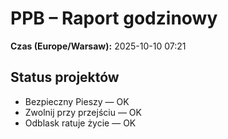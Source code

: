 # PPB – Raport godzinowy
**Czas (Europe/Warsaw):** 2025-10-10 07:21

## Status projektów
- Bezpieczny Pieszy — OK
- Zwolnij przy przejściu — OK
- Odblask ratuje życie — OK

